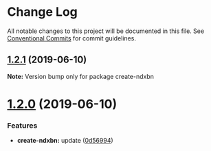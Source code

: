 # Change Log

All notable changes to this project will be documented in this file.
See [Conventional Commits](https://conventionalcommits.org) for commit guidelines.

## [1.2.1](https://github.com/ndxbn/ndxbn/compare/create-ndxbn@1.2.0...create-ndxbn@1.2.1) (2019-06-10)

**Note:** Version bump only for package create-ndxbn





# [1.2.0](https://github.com/ndxbn/ndxbn/compare/create-ndxbn@0.0.4...create-ndxbn@1.2.0) (2019-06-10)

### Features

- **create-ndxbn:** update ([0d56994](https://github.com/ndxbn/ndxbn/commit/0d56994))
